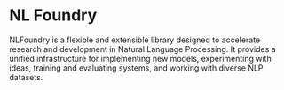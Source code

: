 # NL Foundry

NLFoundry is a flexible and extensible library designed to accelerate research and development in Natural Language Processing. It provides a unified infrastructure for implementing new models, experimenting with ideas, training and evaluating systems, and working with diverse NLP datasets.
